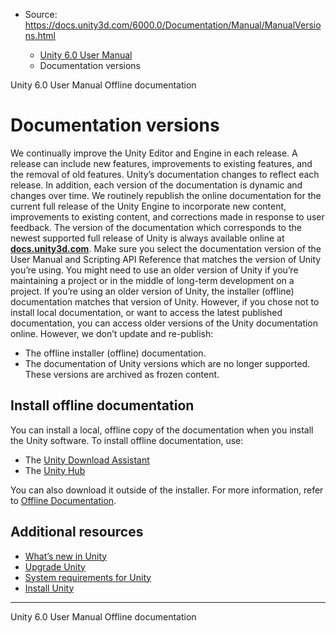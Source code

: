 * Source: https://docs.unity3d.com/6000.0/Documentation/Manual/ManualVersions.html

  * [Unity 6.0 User Manual](https://docs.unity3d.com/6000.0/Documentation/Manual/UnityManual.html)
  * Documentation versions


[](https://docs.unity3d.com/6000.0/Documentation/Manual/UnityManual.html)
Unity 6.0 User Manual
[](https://docs.unity3d.com/6000.0/Documentation/Manual/OfflineDocumentation.html)
Offline documentation
# Documentation versions
We continually improve the Unity Editor and Engine in each release. A release can include new features, improvements to existing features, and the removal of old features. Unity’s documentation changes to reflect each release. In addition, each version of the documentation is dynamic and changes over time. We routinely republish the online documentation for the current full release of the Unity Engine to incorporate new content, improvements to existing content, and corrections made in response to user feedback. 
The version of the documentation which corresponds to the newest supported full release of Unity is always available online at **[docs.unity3d.com](https://docs.unity3d.com/)**. 
Make sure you select the documentation version of the User Manual and Scripting API Reference that matches the version of Unity you’re using.
You might need to use an older version of Unity if you’re maintaining a project or in the middle of long-term development on a project. If you’re using an older version of Unity, the installer (offline) documentation matches that version of Unity. However, if you chose not to install local documentation, or want to access the latest published documentation, you can access older versions of the Unity documentation online. 
However, we don’t update and re-publish:
  * The offline installer (offline) documentation.
  * The documentation of Unity versions which are no longer supported. These versions are archived as frozen content.


## Install offline documentation
You can install a local, offline copy of the documentation when you install the Unity software. To install offline documentation, use:
  * The [Unity Download Assistant](https://docs.unity3d.com/6000.0/Documentation/Manual/InstallingUnity.html)
  * The [Unity Hub](https://docs.unity3d.com/hub/manual/index.html)


You can also download it outside of the installer. For more information, refer to [Offline Documentation](https://docs.unity3d.com/6000.0/Documentation/Manual/OfflineDocumentation.html).
## Additional resources
  * [What’s new in Unity](https://docs.unity3d.com/6000.0/Documentation/Manual/WhatsNew.html)
  * [Upgrade Unity](https://docs.unity3d.com/6000.0/Documentation/Manual/UpgradeGuides.html)
  * [System requirements for Unity](https://docs.unity3d.com/6000.0/Documentation/Manual/system-requirements.html)
  * [Install Unity](https://docs.unity3d.com/6000.0/Documentation/Manual/GettingStartedInstallingUnity.html)


* * *
[](https://docs.unity3d.com/6000.0/Documentation/Manual/UnityManual.html)
Unity 6.0 User Manual
[](https://docs.unity3d.com/6000.0/Documentation/Manual/OfflineDocumentation.html)
Offline documentation
